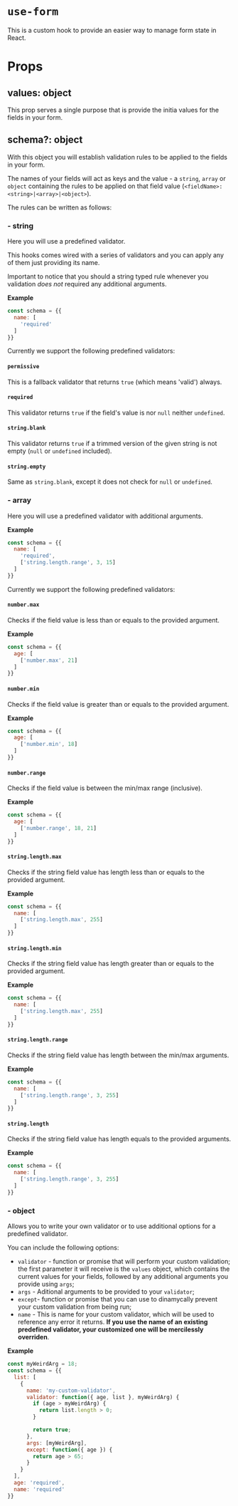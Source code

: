 # `use-form`

This is a custom hook to provide an easier way to manage form state in React.

# Props

## values: object

This prop serves a single purpose that is provide the initia values for the
fields in your form.

## schema?: object

With this object you will establish validation rules to be applied to the fields
in your form.

The names of your fields will act as keys and the value - a `string`, `array` or
`object` containing the rules to be applied on that field value
(`<fieldName>: <string>|<array>|<object>`).

The rules can be written as follows:

### - string

Here you will use a predefined validator.

This hooks comes wired with a series of validators and you can apply any of them
just providing its name.

Important to notice that you should a string typed rule whenever you validation
_does not_ required any additional arguments.

**Example**

```js
const schema = {{
  name: [
    'required'
  ]
}}
```

Currently we support the following predefined validators:

#### `permissive`

This is a fallback validator that returns `true` (which means 'valid') always.

#### `required`

This validator returns `true` if the field's value is nor `null` neither
`undefined`.

#### `string.blank`

This validator returns `true` if a trimmed version of the given string is not
empty (`null` or `undefined` included).

#### `string.empty`

Same as `string.blank`, except it does not check for `null` or `undefined`.

### - array

Here you will use a predefined validator with additional arguments.

**Example**

```js
const schema = {{
  name: [
    'required',
    ['string.length.range', 3, 15]
  ]
}}
```

Currently we support the following predefined validators:

#### `number.max`

Checks if the field value is less than or equals to the provided argument.

**Example**

```js
const schema = {{
  age: [
    ['number.max', 21]
  ]
}}
```

#### `number.min`

Checks if the field value is greater than or equals to the provided argument.

**Example**

```js
const schema = {{
  age: [
    ['number.min', 18]
  ]
}}
```

#### `number.range`

Checks if the field value is between the min/max range (inclusive).

**Example**

```js
const schema = {{
  age: [
    ['number.range', 18, 21]
  ]
}}
```

#### `string.length.max`

Checks if the string field value has length less than or equals to the provided
argument.

**Example**

```js
const schema = {{
  name: [
    ['string.length.max', 255]
  ]
}}
```

#### `string.length.min`

Checks if the string field value has length greater than or equals to the
provided argument.

**Example**

```js
const schema = {{
  name: [
    ['string.length.max', 255]
  ]
}}
```

#### `string.length.range`

Checks if the string field value has length between the min/max arguments.

**Example**

```js
const schema = {{
  name: [
    ['string.length.range', 3, 255]
  ]
}}
```

#### `string.length`

Checks if the string field value has length equals to the provided arguments.

**Example**

```js
const schema = {{
  name: [
    ['string.length.range', 3, 255]
  ]
}}
```

### - object

Allows you to write your own validator or to use additional options for a
predefined validator.

You can include the following options:

- `validator` - function or promise that will perform your custom validation;
  the first parameter it will receive is the `values` object, which contains the
  current values for your fields, followed by any additional arguments you
  provide using `args`;
- `args` - Aditional arguments to be provided to your `validator`;
- `except`- function or promise that you can use to dinamycally prevent your
  custom validation from being run;
- `name` - This is name for your custom validator, which will be used to
reference any error it returns. **If you use the name of an existing predefined
validator, your customized one will be mercilessly overriden**.
<!-- - on, -->

**Example**

```js
const myWeirdArg = 18;
const schema = {{
  list: [
    {
      name: 'my-custom-validator',
      validator: function({ age, list }, myWeirdArg) {
        if (age > myWeirdArg) {
          return list.length > 0;
        }

        return true;
      },
      args: [myWeirdArg],
      except: function({ age }) {
        return age > 65;
      }
    }
  ],
  age: 'required',
  name: 'required'
}}
```
